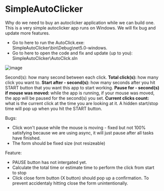 # SimpleAutoClicker
Why do we need to buy an autoclicker application while we can build one. This is a very simple autoclicker app runs on Windows. We will fix bug and update more features.

- Go to here to run the AutoClick.exe: SimpleAutoClicker\bin\Debug\net5.0-windows.
- Go to here to open the code and fix and update (up to you): SimpleAutoClicker\AutoClick.sln

![image](https://user-images.githubusercontent.com/22828476/116747527-09eece80-a9cc-11eb-8df5-fbd7229248f3.png)


Second(s): how many second between each click.
**Total click(s):** how many click you want to.
**Start after - second(s):** how many seconds after you hit START button that you want this app to start working.
**Pause for - second(s) if mouse was moved:** while the app is running, if your mouse was moved, the app will be paused for the second(s) you set.
**Current clicks count:** what is the current click at the time you are looking at it.
A hidden start/stop time will pop up when you hit the START button.

Bugs: 
- Click won't pause while the mouse is moving - fixed but not 100% satisfying because we are using async, it will just pause after all tasks have finished.
- The form should be fixed size (not resizeable)

Feature:
- PAUSE button has not intergated yet.
- Calculate the total time or estimate time to perform the click from start to stop
- Click close form button (X button) should pop up a confirmation. To prevent accidentaly hitting close the form unintentionally.
